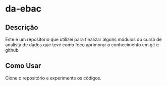 # da-ebac

## Descrição

Este é um repositório que utilizei para finalizar alguns módulos do curso de analista de dados que teve como foco aprimorar o conhecimento em git e github

## Como Usar

Clone o repositório e experimente os códigos.